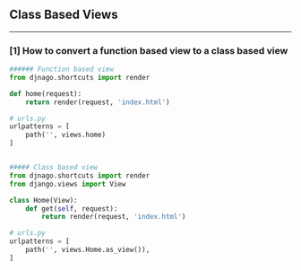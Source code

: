 ## Class Based Views

---

### [1] How to convert a function based view to a class based view

```py
###### Function based view
from djnago.shortcuts import render

def home(request):
    return render(request, 'index.html')

# urls.py
urlpatterns = [
    path('', views.home)
]


##### Class based view
from djnago.shortcuts import render
from django.views import View

class Home(View):
    def get(self, request):
        return render(request, 'index.html')

# urls.py
urlpatterns = [
    path('', views.Home.as_view()),
]
```
